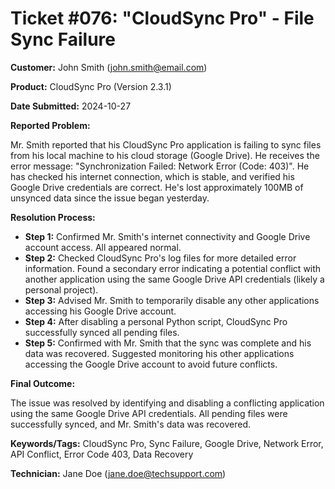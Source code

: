 # Ticket #076:  "CloudSync Pro" - File Sync Failure

**Customer:** John Smith (john.smith@email.com)

**Product:** CloudSync Pro (Version 2.3.1)

**Date Submitted:** 2024-10-27

**Reported Problem:**

Mr. Smith reported that his CloudSync Pro application is failing to sync files from his local machine to his cloud storage (Google Drive). He receives the error message: "Synchronization Failed: Network Error (Code: 403)". He has checked his internet connection, which is stable, and verified his Google Drive credentials are correct.  He's lost approximately 100MB of unsynced data since the issue began yesterday.


**Resolution Process:**

* **Step 1:** Confirmed Mr. Smith's internet connectivity and Google Drive account access.  All appeared normal.
* **Step 2:** Checked CloudSync Pro's log files for more detailed error information. Found a secondary error indicating a potential conflict with another application using the same Google Drive API credentials (likely a personal project).
* **Step 3:** Advised Mr. Smith to temporarily disable any other applications accessing his Google Drive account.
* **Step 4:**  After disabling a personal Python script,  CloudSync Pro successfully synced all pending files.
* **Step 5:** Confirmed with Mr. Smith that the sync was complete and his data was recovered.  Suggested monitoring his other applications accessing the Google Drive account to avoid future conflicts.

**Final Outcome:**

The issue was resolved by identifying and disabling a conflicting application using the same Google Drive API credentials. All pending files were successfully synced, and Mr. Smith's data was recovered.

**Keywords/Tags:**  CloudSync Pro, Sync Failure, Google Drive, Network Error, API Conflict, Error Code 403, Data Recovery

**Technician:** Jane Doe (jane.doe@techsupport.com)
